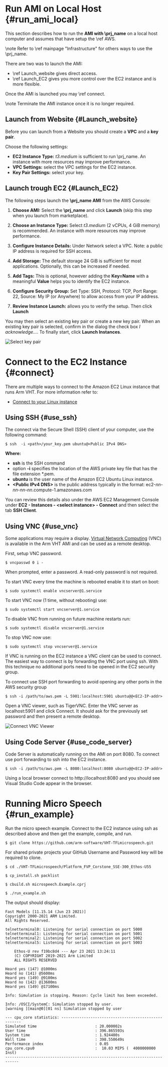 # Run AMI on Local Host {#run_ami_local}

This section describes how to run the **AMI with \prj_name** on a local host computer and assumes that have setup the \ref AWS.

\note
   Refer to \ref mainpage "Infrastructure" for others ways to use the \prj_name.

There are two was to launch the AMI:
  - \ref Launch_website gives direct access. 
  - \ref Launch_EC2 gives you more control over the EC2 instance and is more flexible.
  
Once the AMI is launched you may \ref connect.

\note
  Terminate the AMI instance once it is no longer required.

## Launch from Website {#Launch_website}

Before you can launch from a Website you should create a **VPC** and a **key pair**. 

Choose the following settings:
  - **EC2 Instance Type:** *t3.medium* is sufficient to run \prj_name. An instance with more resources may improve performance.
  - **VPC Settings:** select the VPC settings for the EC2 instance.
  - **Key Pair Settings:** select your key.
  
  
## Launch trough EC2 {#Launch_EC2}

The following steps launch the **\prj_name AMI** from the AWS Console:

 1. **Choose AMI:** Select the **\prj_name** and click **Launch** (skip this step when you launch from marketplace).


 2. **Choose an Instance Type:** Select *t3.medium* (2 vCPUs, 4 GiB memory) is recommended. An instance with more resources may improve performance. 


 3. **Configure Instance Details:** Under Network select a VPC. Note: a public IP address is required for SSH access.  


 4. **Add Storage:** The default storage 24 GiB is sufficient for most applications. Optionally, this can be increased if needed. 


 5. **Add Tags:** This is optional, however adding the **Key=Name** with a meaningful **Value** helps you to identify the EC2 instance.


 6. **Configure Security Group:** Set Type: SSH, Protocol: TCP, Port Range: 22, Source: My IP (or Anywhere) to allow access from your IP address.

 
 7. **Review Instance Launch:** allows you to verify the setup.  Then click **Launch**


You may then select an existing key pair or create a new key pair. When an existing key pair is selected, confirm in the dialog the check box *I acknowledge...*. To finally start, click **Launch Instances**.

![Select key pair](./images/select_existing_key.png "Select an existing key pair or create a new key pair")

# Connect to the EC2 Instance {#connect}

There are multiple ways to connect to the Amazon EC2 Linux instance that runs Arm VHT. For more information refer to:
  - [Connect to your Linux instance](https://docs.aws.amazon.com/AWSEC2/latest/UserGuide/AccessingInstances.html?icmpid=docs_ec2_console)

## Using SSH {#use_ssh}

The connect via the Secure Shell (SSH) client of your computer, use the following command:

```
$ ssh  -i <path>/your_key.pem ubuntu@<Public IPv4 DNS>
```
**Where:**
 - **ssh** is the SSH command
 - option **-i** specifies the location of the AWS private key file that has the file extension \*.pem.
 - **ubuntu** is the user name of the Amazon EC2 Ubuntu Linux instance.
 - **\<Public IPv4 DNS\>** is the public address typically in the format: ec2-*nn*-*nn*-*nn*-*nn*.compute-1.amazonaws.com

You can review this details also under the AWS EC2 Management Console under **EC2 - Instances - \<select instance\> - Connect** and then select the tab **SSH Client**.

## Using VNC {#use_vnc}

Some applications may require a display. [Virtual Network Computing](https://de.wikipedia.org/wiki/Virtual_Network_Computing) (VNC) is available in the Arm VHT AMI and can be used as a remote desktop.

First, setup VNC password.
```
$ vncpasswd 0 i - 
```
When prompted, enter a password. A read-only password is not required.

To start VNC every time the machine is rebooted enable it to start on boot:
```
$ sudo systemctl enable vncserver@1.service
```
To start VNC now (1 time, without rebooting) use:
```
$ sudo systemctl start vncserver@1.service
```
To disable VNC from running on future machine restarts run:
```
$ sudo systemctl disable vncserver@1.service
```
To stop VNC now use:
```
$ sudo systemctl stop vncserver@1.service
```
If VNC is running on the EC2 instance a VNC client can be used to connect. The easiest way to connect is by forwarding the VNC port using ssh. With this technique no additional ports need to be opened in the EC2 security group. 

To connect use SSH port forwarding to avoid opening any other ports in the AWS security group
```
$ ssh -i /path/to/aws.pem -L 5901:localhost:5901 ubuntu@@<EC2-IP-addr>
```

Open a VNC viewer, such as TigerVNC. Enter the VNC server as localhost:5901 and click Connect. It should ask for the previously set password and then present a remote desktop.

![Connect VNC Viewer](./images/Connect_VNC.png "Connect VNC Viewer")


## Using Code Server  {#use_code_server}

Code Server is automatically running on the AMI on port 8080. To connect use port forwarding to ssh into the EC2 instance.
```
$ ssh -i /path/to/aws.pem -L 8080:localhost:8080 ubuntu@@<EC2-IP-addr>
```
Using a local browser connect to http://localhost:8080 and you should see Visual Studio Code appear in the browser. 




# Running Micro Speech  {#run_example}

Run the micro speech example. Connect to the EC2 instance using ssh as described above and then get the example, compile, and run.
```
$ git clone https://github.com/arm-software/VHT-TFLmicrospeech.git
```

For shared private projects your GitHub Username and Password key will be required to clone.

```
$ cd ./VHT-TFLmicrospeech/Platform_FVP_Corstone_SSE-300_Ethos-U55

$ cp_install.sh packlist

$ cbuild.sh microspeech.Example.cprj

$ ./run_example.sh
```


The output should display:

```
Fast Models [11.15.14 (Jun 23 2021)]
Copyright 2000-2021 ARM Limited.
All Rights Reserved.

telnetterminal0: Listening for serial connection on port 5000
telnetterminal1: Listening for serial connection on port 5001
telnetterminal2: Listening for serial connection on port 5002
telnetterminal5: Listening for serial connection on port 5003

    Ethos-U rev f19bc8d4 --- Apr 23 2021 13:24:11
    (C) COPYRIGHT 2019-2021 Arm Limited
    ALL RIGHTS RESERVED

Heard yes (147) @1000ms
Heard no (141) @5600ms
Heard yes (149) @9100ms
Heard no (142) @13600ms
Heard yes (149) @17100ms

Info: Simulation is stopping. Reason: Cycle limit has been exceeded.

Info: /OSCI/SystemC: Simulation stopped by user.
[warning ][main@0][01 ns] Simulation stopped by user

--- cpu_core statistics: ----------------------------------------------------
Simulated time                          : 20.000002s
User time                               : 396.865593s
System time                             : 1.924400s
Wall time                               : 398.550649s
Performance index                       : 0.05
cpu_core.cpu0                           :  10.03 MIPS (  4000000000 Inst)
----------------------------------------------------------------------------
```


